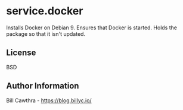 service.docker
=========

Installs Docker on Debian 9. Ensures that Docker is started. Holds the package so that it isn't updated.

License
-------

BSD

Author Information
------------------

Bill Cawthra - https://blog.billyc.io/
